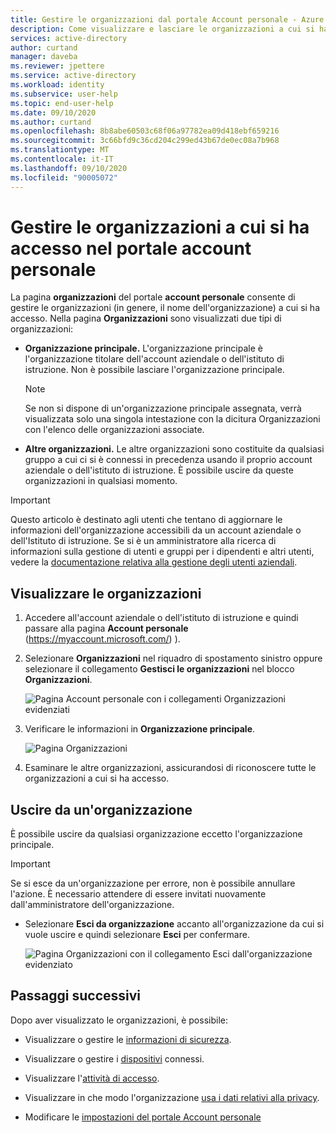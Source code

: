 ```yaml
---
title: Gestire le organizzazioni dal portale Account personale - Azure AD
description: Come visualizzare e lasciare le organizzazioni a cui si ha accesso dalla pagina organizzazioni del portale account personale.
services: active-directory
author: curtand
manager: daveba
ms.reviewer: jpettere
ms.service: active-directory
ms.workload: identity
ms.subservice: user-help
ms.topic: end-user-help
ms.date: 09/10/2020
ms.author: curtand
ms.openlocfilehash: 8b8abe60503c68f06a97782ea09d418ebf659216
ms.sourcegitcommit: 3c66bfd9c36cd204c299ed43b67de0ec08a7b968
ms.translationtype: MT
ms.contentlocale: it-IT
ms.lasthandoff: 09/10/2020
ms.locfileid: "90005072"
---
```

# <a name="manage-organizations-you-have-access-to-in-the-my-account-portal"></a>Gestire le organizzazioni a cui si ha accesso nel portale account personale

La pagina **organizzazioni** del portale **account personale** consente di gestire le organizzazioni (in genere, il nome dell'organizzazione) a cui si ha accesso. Nella pagina **Organizzazioni** sono visualizzati due tipi di organizzazioni:

- **Organizzazione principale.** L'organizzazione principale è l'organizzazione titolare dell'account aziendale o dell'istituto di istruzione. Non è possibile lasciare l'organizzazione principale.

    >[!NOTE]
    > Se non si dispone di un'organizzazione principale assegnata, verrà visualizzata solo una singola intestazione con la dicitura Organizzazioni con l'elenco delle organizzazioni associate.

- **Altre organizzazioni.** Le altre organizzazioni sono costituite da qualsiasi gruppo a cui ci si è connessi in precedenza usando il proprio account aziendale o dell'istituto di istruzione. È possibile uscire da queste organizzazioni in qualsiasi momento.

>[!Important]
>Questo articolo è destinato agli utenti che tentano di aggiornare le informazioni dell'organizzazione accessibili da un account aziendale o dell'Istituto di istruzione. Se si è un amministratore alla ricerca di informazioni sulla gestione di utenti e gruppi per i dipendenti e altri utenti, vedere la [documentazione relativa alla gestione degli utenti aziendali](../users-groups-roles/index.yml).

## <a name="view-your-organizations"></a>Visualizzare le organizzazioni

1. Accedere all'account aziendale o dell'istituto di istruzione e quindi passare alla pagina **Account personale** (https://myaccount.microsoft.com/) ).

2. Selezionare **Organizzazioni** nel riquadro di spostamento sinistro oppure selezionare il collegamento **Gestisci le organizzazioni** nel blocco **Organizzazioni**.

    ![Pagina Account personale con i collegamenti Organizzazioni evidenziati](media/my-account-portal/my-account-portal-organizations.png)

3. Verificare le informazioni in **Organizzazione principale**.

    ![Pagina Organizzazioni](media/my-account-portal/my-account-portal-organization-page.png)

4. Esaminare le altre organizzazioni, assicurandosi di riconoscere tutte le organizzazioni a cui si ha accesso.

## <a name="leave-an-organization"></a>Uscire da un'organizzazione

È possibile uscire da qualsiasi organizzazione eccetto l'organizzazione principale.

>[!Important]
>Se si esce da un'organizzazione per errore, non è possibile annullare l'azione. È necessario attendere di essere invitati nuovamente dall'amministratore dell'organizzazione.

- Selezionare **Esci da organizzazione** accanto all'organizzazione da cui si vuole uscire e quindi selezionare **Esci** per confermare.

    ![Pagina Organizzazioni con il collegamento Esci dall'organizzazione evidenziato](media/my-account-portal/my-account-portal-organizations-leave.png)

## <a name="next-steps"></a>Passaggi successivi

Dopo aver visualizzato le organizzazioni, è possibile:

- Visualizzare o gestire le [informazioni di sicurezza](./security-info-setup-signin.md).

- Visualizzare o gestire i [dispositivi](my-account-portal-devices-page.md) connessi.

- Visualizzare l'[attività di accesso](my-account-portal-sign-ins-page.md).

- Visualizzare in che modo l'organizzazione [usa i dati relativi alla privacy](my-account-portal-privacy-page.md).

- Modificare le [impostazioni del portale Account personale](my-account-portal-settings.md)